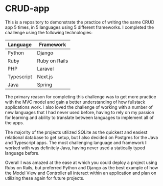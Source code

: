 # CRUD-app

This is a repository to demonstrate the practice of writing the same CRUD app 5 times, in 5 languages using 5 different frameworks. I completed the challenge using the following technologies: 

| Language   | Framework     |
| ---------- | ------------- |
| Python     | Django        |
| Ruby       | Ruby on Rails |
| PHP        | Laravel       |
| Typescript | Next.js       |
| Java       | Spring        |

The primary reason for completing this challenge was to get more practice with the MVC model and gain a better understanding of how fullstack applications work. I also loved the challenge of working with a number of new languages that I had never used before, having to rely on my passion for learning and ability to translate between languages to implement all of the apps.

The majority of the projects utilized SQLite as the quickest and easiest relational database to get setup, but I also decided on Postgres for the Java and Typescript apps. The most challenging language and framework I worked with was definitely Java, having never used a statically typed language before.

Overall I was amazed at the ease at which you could deploy a project using Ruby on Rails, but preferred Python and Django as the best example of how the Model View and Controller all interact within an application and plan on utilizing these again for future projects.